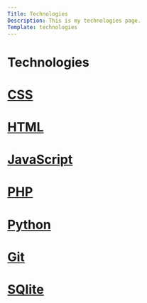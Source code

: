 ```yaml
---
Title: Technologies
Description: This is my technologies page.
Template: technologies
---
```


Technologies
==========================


<div class="css">
    <a href="%base_url%?technology/css"><h1 class="underline">CSS</h1></a>
</div>
<div class="html">
    <a href="%base_url%?technology/html"><h1 class="underline">HTML</h1></a>
</div>
<div class="js">
    <a href="%base_url%?technology/javascript"><h1 class="underline">JavaScript</h1></a>
</div>
<div class="php">
    <a href="%base_url%?technology/php"><h1 class="underline">PHP</h1></a>
</div>
<div class="python">
    <a href="%base_url%?technology/python"><h1 class="underline">Python</h1></a>
</div>
<div class="git">
    <a href="%base_url%?technology/git"><h1 class="underline">Git</h1></a>
</div>
<div class="sqlite">
    <a href="%base_url%?technology/sqlite"><h1 class="underline">SQlite</h1></a>
</div>
